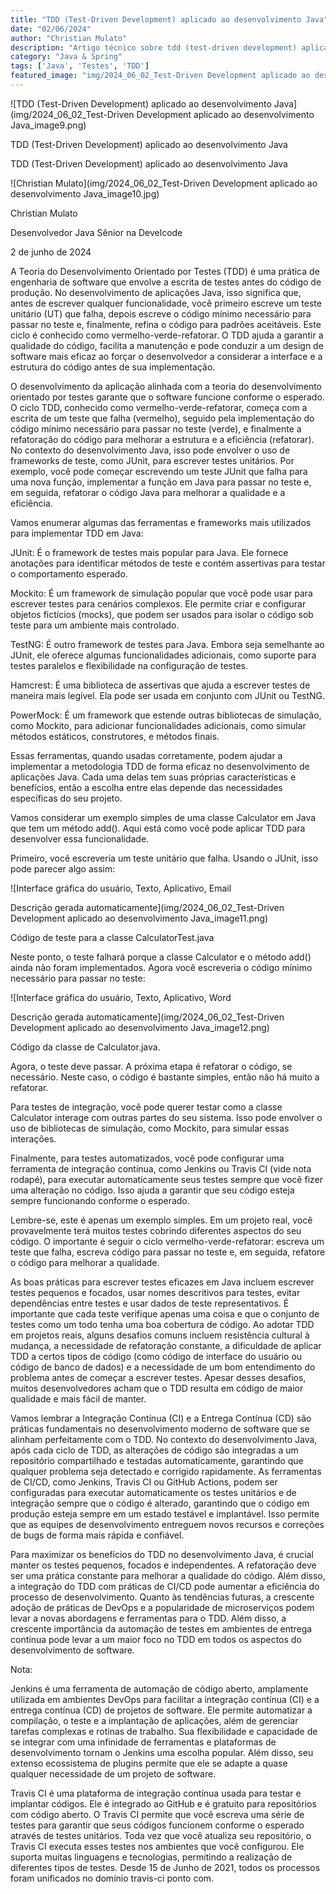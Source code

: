 ```yaml
---
title: "TDD (Test-Driven Development) aplicado ao desenvolvimento Java"
date: "02/06/2024"
author: "Christian Mulato"
description: "Artigo técnico sobre tdd (test-driven development) aplicado ao desenvolvimento java"
category: "Java & Spring"
tags: ['Java', 'Testes', 'TDD']
featured_image: "img/2024_06_02_Test-Driven Development aplicado ao desenvolvimento Java_featured.jpg"
---
```


![TDD (Test-Driven Development) aplicado ao desenvolvimento Java](img/2024_06_02_Test-Driven Development aplicado ao desenvolvimento Java_image9.png)

TDD (Test-Driven Development) aplicado ao desenvolvimento Java

TDD (Test-Driven Development) aplicado ao desenvolvimento Java

![Christian Mulato](img/2024_06_02_Test-Driven Development aplicado ao desenvolvimento Java_image10.jpg)

Christian Mulato

Desenvolvedor Java Sênior na Develcode

2 de junho de 2024

A Teoria do Desenvolvimento Orientado por Testes (TDD) é uma prática de engenharia de software que envolve a escrita de testes antes do código de produção. No desenvolvimento de aplicações Java, isso significa que, antes de escrever qualquer funcionalidade, você primeiro escreve um teste unitário (UT) que falha, depois escreve o código mínimo necessário para passar no teste e, finalmente, refina o código para padrões aceitáveis. Este ciclo é conhecido como vermelho-verde-refatorar. O TDD ajuda a garantir a qualidade do código, facilita a manutenção e pode conduzir a um design de software mais eficaz ao forçar o desenvolvedor a considerar a interface e a estrutura do código antes de sua implementação.

O desenvolvimento da aplicação alinhada com a teoria do desenvolvimento orientado por testes garante que o software funcione conforme o esperado. O ciclo TDD, conhecido como vermelho-verde-refatorar, começa com a escrita de um teste que falha (vermelho), seguido pela implementação do código mínimo necessário para passar no teste (verde), e finalmente a refatoração do código para melhorar a estrutura e a eficiência (refatorar). No contexto do desenvolvimento Java, isso pode envolver o uso de frameworks de teste, como JUnit, para escrever testes unitários. Por exemplo, você pode começar escrevendo um teste JUnit que falha para uma nova função, implementar a função em Java para passar no teste e, em seguida, refatorar o código Java para melhorar a qualidade e a eficiência.

Vamos enumerar algumas das ferramentas e frameworks mais utilizados para implementar TDD em Java:

JUnit: É o framework de testes mais popular para Java. Ele fornece anotações para identificar métodos de teste e contém assertivas para testar o comportamento esperado.

Mockito: É um framework de simulação popular que você pode usar para escrever testes para cenários complexos. Ele permite criar e configurar objetos fictícios (mocks), que podem ser usados para isolar o código sob teste para um ambiente mais controlado.

TestNG: É outro framework de testes para Java. Embora seja semelhante ao JUnit, ele oferece algumas funcionalidades adicionais, como suporte para testes paralelos e flexibilidade na configuração de testes.

Hamcrest: É uma biblioteca de assertivas que ajuda a escrever testes de maneira mais legível. Ela pode ser usada em conjunto com JUnit ou TestNG.

PowerMock: É um framework que estende outras bibliotecas de simulação, como Mockito, para adicionar funcionalidades adicionais, como simular métodos estáticos, construtores, e métodos finais.

Essas ferramentas, quando usadas corretamente, podem ajudar a implementar a metodologia TDD de forma eficaz no desenvolvimento de aplicações Java. Cada uma delas tem suas próprias características e benefícios, então a escolha entre elas depende das necessidades específicas do seu projeto.

Vamos considerar um exemplo simples de uma classe Calculator em Java que tem um método add(). Aqui está como você pode aplicar TDD para desenvolver essa funcionalidade.

Primeiro, você escreveria um teste unitário que falha. Usando o JUnit, isso pode parecer algo assim:

![Interface gráfica do usuário, Texto, Aplicativo, Email

Descrição gerada automaticamente](img/2024_06_02_Test-Driven Development aplicado ao desenvolvimento Java_image11.png)

Código de teste para a classe CalculatorTest.java

Neste ponto, o teste falhará porque a classe Calculator e o método add() ainda não foram implementados. Agora você escreveria o código mínimo necessário para passar no teste:

![Interface gráfica do usuário, Texto, Aplicativo, Word

Descrição gerada automaticamente](img/2024_06_02_Test-Driven Development aplicado ao desenvolvimento Java_image12.png)

Código da classe de Calculator.java.

Agora, o teste deve passar. A próxima etapa é refatorar o código, se necessário. Neste caso, o código é bastante simples, então não há muito a refatorar.

Para testes de integração, você pode querer testar como a classe Calculator interage com outras partes do seu sistema. Isso pode envolver o uso de bibliotecas de simulação, como Mockito, para simular essas interações.

Finalmente, para testes automatizados, você pode configurar uma ferramenta de integração contínua, como Jenkins ou Travis CI (vide nota rodapé), para executar automaticamente seus testes sempre que você fizer uma alteração no código. Isso ajuda a garantir que seu código esteja sempre funcionando conforme o esperado.

Lembre-se, este é apenas um exemplo simples. Em um projeto real, você provavelmente terá muitos testes cobrindo diferentes aspectos do seu código. O importante é seguir o ciclo vermelho-verde-refatorar: escreva um teste que falha, escreva código para passar no teste e, em seguida, refatore o código para melhorar a qualidade.

As boas práticas para escrever testes eficazes em Java incluem escrever testes pequenos e focados, usar nomes descritivos para testes, evitar dependências entre testes e usar dados de teste representativos. É importante que cada teste verifique apenas uma coisa e que o conjunto de testes como um todo tenha uma boa cobertura de código. Ao adotar TDD em projetos reais, alguns desafios comuns incluem resistência cultural à mudança, a necessidade de refatoração constante, a dificuldade de aplicar TDD a certos tipos de código (como código de interface do usuário ou código de banco de dados) e a necessidade de um bom entendimento do problema antes de começar a escrever testes. Apesar desses desafios, muitos desenvolvedores acham que o TDD resulta em código de maior qualidade e mais fácil de manter.

Vamos lembrar a Integração Contínua (CI) e a Entrega Contínua (CD) são práticas fundamentais no desenvolvimento moderno de software que se alinham perfeitamente com o TDD. No contexto do desenvolvimento Java, após cada ciclo de TDD, as alterações de código são integradas a um repositório compartilhado e testadas automaticamente, garantindo que qualquer problema seja detectado e corrigido rapidamente. As ferramentas de CI/CD, como Jenkins, Travis CI ou GitHub Actions, podem ser configuradas para executar automaticamente os testes unitários e de integração sempre que o código é alterado, garantindo que o código em produção esteja sempre em um estado testável e implantável. Isso permite que as equipes de desenvolvimento entreguem novos recursos e correções de bugs de forma mais rápida e confiável.

Para maximizar os benefícios do TDD no desenvolvimento Java, é crucial manter os testes pequenos, focados e independentes. A refatoração deve ser uma prática constante para melhorar a qualidade do código. Além disso, a integração do TDD com práticas de CI/CD pode aumentar a eficiência do processo de desenvolvimento. Quanto às tendências futuras, a crescente adoção de práticas de DevOps e a popularidade de microserviços podem levar a novas abordagens e ferramentas para o TDD. Além disso, a crescente importância da automação de testes em ambientes de entrega contínua pode levar a um maior foco no TDD em todos os aspectos do desenvolvimento de software.

Nota:

Jenkins é uma ferramenta de automação de código aberto, amplamente utilizada em ambientes DevOps para facilitar a integração contínua (CI) e a entrega contínua (CD) de projetos de software. Ele permite automatizar a compilação, o teste e a implantação de aplicações, além de gerenciar tarefas complexas e rotinas de trabalho. Sua flexibilidade e capacidade de se integrar com uma infinidade de ferramentas e plataformas de desenvolvimento tornam o Jenkins uma escolha popular. Além disso, seu extenso ecossistema de plugins permite que ele se adapte a quase qualquer necessidade de um projeto de software.

Travis CI é uma plataforma de integração contínua usada para testar e implantar códigos. Ele é integrado ao GitHub e é gratuito para repositórios com código aberto. O Travis CI permite que você escreva uma série de testes para garantir que seus códigos funcionem conforme o esperado através de testes unitários. Toda vez que você atualiza seu repositório, o Travis CI executa esses testes nos ambientes que você configurou. Ele suporta muitas linguagens e tecnologias, permitindo a realização de diferentes tipos de testes. Desde 15 de Junho de 2021, todos os processos foram unificados no domínio travis-ci ponto com.
